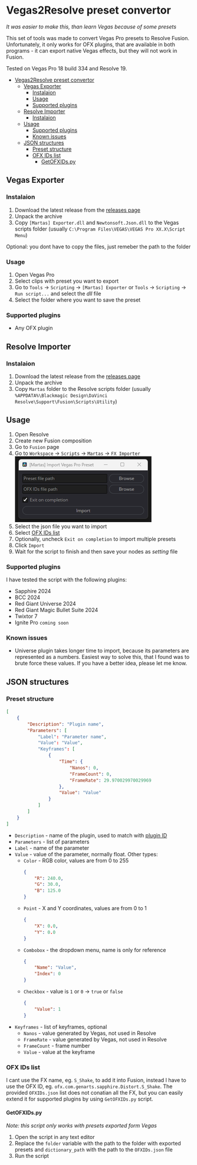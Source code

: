# Vegas2Resolve preset convertor
_It was easier to make this, than learn Vegas because of some presets_

This set of tools was made to convert Vegas Pro presets to Resolve Fusion. Unfortunately, it only works for OFX plugins, that are available in both programs - it can export native Vegas effects, but they will not work in Fusion.

Tested on Vegas Pro 18 build 334 and Resolve 19.


- [Vegas2Resolve preset convertor](#vegas2resolve-preset-convertor)
  - [Vegas Exporter](#vegas-exporter)
    - [Instalaion](#instalaion)
    - [Usage](#usage)
    - [Supported plugins](#supported-plugins)
  - [Resolve Importer](#resolve-importer)
    - [Instalaion](#instalaion-1)
  - [Usage](#usage-1)
    - [Supported plugins](#supported-plugins-1)
    - [Known issues](#known-issues)
  - [JSON structures](#json-structures)
    - [Preset structure](#preset-structure)
    - [OFX IDs list](#ofx-ids-list)
      - [GetOFXIDs.py](#getofxidspy)

<a id="Vegas-Exporter"></a>
## Vegas Exporter

<a id="Vinstalation"></a>
### Instalaion

1. Download the latest release from the [releases page]()
2. Unpack the archive
3. Copy `[Martas] Exporter.dll` and `Newtonsoft.Json.dll` to the Vegas scripts folder (usually `C:\Program Files\VEGAS\VEGAS Pro XX.X\Script Menu`)

Optional: you dont have to copy the files, just remeber the path to the folder

<a id="Vusage"></a>
### Usage

1. Open Vegas Pro
2. Select clips with preset you want to export
3. Go to `Tools` -> `Scripting` -> `[Martas] Exporter` or `Tools` -> `Scripting` -> `Run script...` and select the _dll_ file
4. Select the folder where you want to save the preset

<a id="Vsupp"></a>
### Supported plugins

- Any OFX plugin

<a id="Resolve-Importer"></a>
## Resolve Importer

<a id="Rinstalation"></a>
### Instalaion

1. Download the latest release from the [releases page]()
2. Unpack the archive
3. Copy `Martas` folder to the Resolve scripts folder (usually `%APPDATA%\Blackmagic Design\DaVinci Resolve\Support\Fusion\Scripts\Utility`)

<a id="Rusage"></a>
## Usage

1. Open Resolve
2. Create new Fusion composition
3. Go to `Fusion` page
4. Go to `Workspace` -> `Scripts` -> `Martas` -> `FX Importer`
![image](1.png)
5. Select the json file you want to import
6. Select [OFX IDs list](#ofx-ids-list)
7. Optionally, uncheck `Exit on completion` to import multiple presets
8. Click `Import`
9. Wait for the script to finish and then save your nodes as _setting_ file

<a id="Rsupp"></a>
### Supported plugins

I have tested the script with the following plugins:

- Sapphire 2024
- BCC 2024
- Red Giant Universe 2024
- Red Giant Magic Bullet Suite 2024
- Twixtor 7
- Ignite Pro `coming soon`

<a id="Rissues"></a>
### Known issues

- Universe plugin takes longer time to import, because its parameters are represented as a numbers. Easiest way to solve this, that I found was to brute force these values. If you have a better idea, please let me know.

<a id="json"></a>
## JSON structures

<a id="preset-structure"></a>
### Preset structure

```json
[
    {
        "Description": "Plugin name",
        "Parameters": [
            "Label": "Parameter name",
            "Value": "Value",
            "Keyframes": [
                {
                    "Time": {
                        "Nanos": 0,
                        "FrameCount": 0,
                        "FrameRate": 29.970029970029969
                    },
                    "Value": "Value"
                }
            ]
        ]
    }
]
```

- `Description` - name of the plugin, used to match with [plugin ID](#ofx-ids-list)
- `Parameters` - list of parameters
- `Label` - name of the parameter
- `Value` - value of the parameter, normally float. Other types:
  - `Color` - RGB color, values are from 0 to 255
    ```json
    {
        "R": 240.0,
        "G": 30.0,
        "B": 125.0
    }
    ```
  - `Point` - X and Y coordinates, values are from 0 to 1
    ```json
    {
        "X": 0.0,
        "Y": 0.0
    }
    ```
  - `Combobox` - the dropdown menu, name is only for reference
    ```json
    {
        "Name": "Value",
        "Index": 0
    }
    ```
  - `Checkbox` - value is `1` or `0` -> `true` or `false`
      ```json
      {
          "Value": 1
      }
      ```
- `Keyframes` - list of keyframes, optional
  - `Nanos` - value generated by Vegas, not used in Resolve
  - `FrameRate` - value generated by Vegas, not used in Resolve
  - `FrameCount` - frame number
  - `Value` - value at the keyframe

<a id="ofx-ids-list"></a>
### OFX IDs list

I cant use the FX name, eg. `S_Shake`, to add it into Fusion, instead I have to use the OFX ID, eg. `ofx.com.genarts.sapphire.Distort.S_Shake`. The provided `OFXIDs.json` list does not conatian all the FX, but you can easily extend it for supported plugins by using `GetOFXIDs.py` script.

<a id="GetOFXIDs.py"></a>
#### GetOFXIDs.py

_Note: this script only works with presets exported form Vegas_

1. Open the script in any text editor
2. Replace the `folder` variable with the path to the folder with exported presets and `dictionary_path` with the path to the `OFXIDs.json` file
3. Run the script